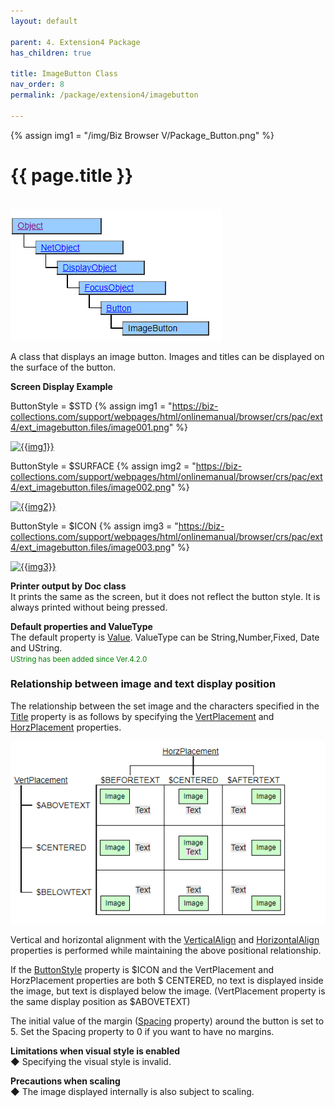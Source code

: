 ```yaml
---
layout: default

parent: 4. Extension4 Package
has_children: true

title: ImageButton Class
nav_order: 8
permalink: /package/extension4/imagebutton

---
```

{% assign img1 = "/img/Biz Browser V/Package_Button.png" %}


# {{ page.title }}
<br>

<a href="/img/Package/Ext4-ImageButton.PNG" target="_blank">
<img src="/img/Package/Ext4-ImageButton.PNG" alt="login image"></a>

A class that displays an image button. Images and titles can be displayed on the surface of the button.

**Screen Display Example**

ButtonStyle = $STD
{% assign img1 = "https://biz-collections.com/support/webpages/html/onlinemanual/browser/crs/pac/ext4/ext_imagebutton.files/image001.png" %}

<a href="{{ img1 }}" target="_blank"> <img src="{{ img1 }}" alt="{{img1}}"></a>

ButtonStyle = $SURFACE
{% assign img2 = "https://biz-collections.com/support/webpages/html/onlinemanual/browser/crs/pac/ext4/ext_imagebutton.files/image002.png" %}

<a href="{{ img2 }}" target="_blank"> <img src="{{ img2 }}" alt="{{img2}}"></a>

ButtonStyle = $ICON
{% assign img3 = "https://biz-collections.com/support/webpages/html/onlinemanual/browser/crs/pac/ext4/ext_imagebutton.files/image003.png" %}

<a href="{{ img3 }}" target="_blank"> <img src="{{ img3 }}" alt="{{img3}}"></a>

**Printer output by Doc class**<br>
It prints the same as the screen, but it does not reflect the button style. It is always printed without being pressed.

**Default properties and ValueType**<br>
The default property is <a href="/package/standard/button/properties/value">Value</a>. ValueType can be String,Number,Fixed, Date and UString.<br><small><span style="color:green">UString has been added since Ver.4.2.0</span></small><br>

### Relationship between image and text display position <br>
The relationship between the set image and the characters specified in the  <a href="/package/standard/button/properties/title">Title</a> property is as follows by specifying the <a href="/package/standard/imagebutton/properties/vertplacement">VertPlacement</a> and <a href="/package/standard/imagebutton/properties/horzplacement">HorzPlacement</a> properties.

<a href="/img/Package/Ext4-ImageButton2.PNG" target="_blank">
<img src="/img/Package/Ext4-ImageButton2.PNG" alt="login image"></a>


Vertical and horizontal alignment with the <a href="/package/standard/imagebutton/properties/verticalalign">VerticalAlign</a> and <a href="/package/standard/imagebutton/properties/horizontalalign">HorizontalAlign</a> properties is performed while maintaining the above positional relationship.

If the <a href="/package/standard/imagebutton/properties/buttonstyle">ButtonStyle</a> property is $ICON and the VertPlacement and HorzPlacement properties are both $ CENTERED, no text is displayed inside the image, but text is displayed below the image. (VertPlacement property is the same display position as $ABOVETEXT)

The initial value of the margin (<a href="/package/standard/imagebutton/properties/spacing">Spacing</a> property) around the button is set to 5. Set the Spacing property to 0 if you want to have no margins.

**Limitations when visual style is enabled**<br>
◆ Specifying the visual style is invalid.


**Precautions when scaling**<br>
  ◆ The image displayed internally is also subject to scaling.





















